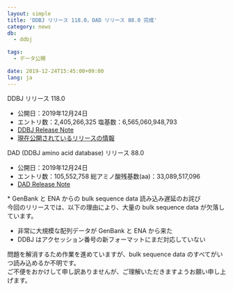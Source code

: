 ```yaml
---
layout: simple
title: 'DDBJ リリース 118.0，DAD リリース 88.0 完成'
category: news
db:
  - ddbj

tags:
  - データ公開

date: 2019-12-24T15:45:00+09:00
lang: ja
---
```


<p><span class="bold">DDBJ リリース 118.0</span></p>

<ul class="bottom_space">
    <li><span class="bold">公開日：</span>2019年12月24日</li>
    <li><span class="bold">エントリ数：</span>2,405,266,325 <span class="bold">塩基数：</span>6,565,060,948,793</li>
    <li><a href="ftp://ftp.ddbj.nig.ac.jp/ddbj_database/release_note_archive/ddbj/ddbjrel.118.txt">DDBJ Release Note</a></li>
    <li><a href="/latest-releases.html">現在公開されているリリースの情報</a></li>
</ul>

<p><span class="bold">DAD (DDBJ amino acid database) リリース 88.0</span></p>

<ul>
    <li><span class="bold">公開日：</span>2019年12月24日</li>
    <li><span class="bold">エントリ数：</span>105,552,758 <span class="bold">総アミノ酸残基数(aa)：</span>33,089,517,096</li>
    <li><a href="ftp://ftp.ddbj.nig.ac.jp/ddbj_database/release_note_archive/dad/dadrel.88.txt">DAD Release Note</a></li>
</ul>

<p class="top_space"><span class="red bold">*</span> <span class="bold">GenBank と ENA からの bulk sequence data 読み込み遅延のお詫び</span><br>今回のリリースでは、以下の理由により、大量の bulk sequence data が欠落しています。</p>

<ul class="decimal">
    <li>非常に大規模な配列データが GenBank と ENA から来た</li>
    <li>DDBJ はアクセッション番号の新フォーマットにまだ対応していない</li>
</ul>

<p class="top_space">問題を解消するため作業を進めていますが、bulk sequence data のすべてがいつ読み込めるか不明です。<br>ご不便をおかけして申し訳ありませんが、ご理解いただきますようお願い申し上げます。</p>
